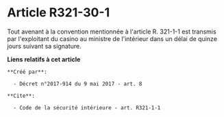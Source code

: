 # Article R321-30-1

Tout avenant à la convention mentionnée à l'article R. 321-1-1 est transmis par l'exploitant du casino au ministre de
l'intérieur dans un délai de quinze jours suivant sa signature.

**Liens relatifs à cet article**

	**Créé par**:

	  - Décret n°2017-914 du 9 mai 2017 - art. 8

	**Cite**:

	  - Code de la sécurité intérieure - art. R321-1-1
